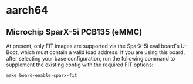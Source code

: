 aarch64
=======

Microchip SparX-5i PCB135 (eMMC)
--------------------------------

At present, only FIT images are supported via the SparX-5i eval
board's U-Boot, which must contain a valid load address. If you are
using this board, after selecting your base configuration, run the
following command to supplement the existing config with the required
FIT options:

    make board-enable-sparx-fit

